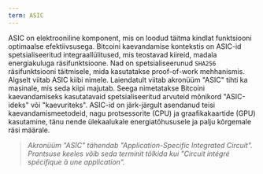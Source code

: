```yaml
---
term: ASIC
---
```


ASIC on elektrooniline komponent, mis on loodud täitma kindlat funktsiooni optimaalse efektiivsusega. Bitcoini kaevandamise kontekstis on ASIC-id spetsialiseeritud integraallülitused, mis teostavad kiireid, madala energiakuluga räsifunktsioone. Nad on spetsialiseerunud `SHA256` räsifunktsiooni täitmisele, mida kasutatakse proof-of-work mehhanismis. Algselt viitab ASIC kiibi nimele. Laiendatult viitab akronüüm "ASIC" tihti ka masinale, mis seda kiipi majutab. Seega nimetatakse Bitcoini kaevandamiseks kasutatavaid spetsialiseeritud arvuteid mõnikord "ASIC-ideks" või "kaevuriteks". ASIC-id on järk-järgult asendanud teisi kaevandamismeetodeid, nagu protsessorite (CPU) ja graafikakaartide (GPU) kasutamine, tänu nende ülekaalukale energiatõhususele ja palju kõrgemale räsi määrale.

>*Akronüüm "ASIC" tähendab "Application-Specific Integrated Circuit". Prantsuse keeles võib seda terminit tõlkida kui "Circuit intégré spécifique à une application".*